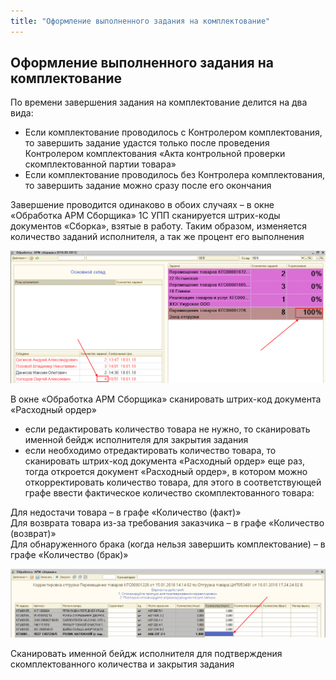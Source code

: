 ```yaml
---
title: "Оформление выполненного задания на комплектование"
---
```


## Оформление выполненного задания на комплектование

По времени завершения задания на комплектование делится на два вида:

- Если комплектование проводилось с Контролером комплектования, то завершить задание удастся только после проведения Контролером комплектования «Акта контрольной проверки скомплектованной партии товара»
- Если комплектование проводилось без Контролера комплектования, то завершить задание можно сразу после его окончания

Завершение проводится одинаково в обоих случаях – в окне «Обработка АРМ Сборщика» 1С УПП сканируется штрих-коды документов «Сборка», взятые в работу. Таким образом, изменяется количество заданий исполнителя, а так же процент его выполнения

![](notesorg/_attach/lu224723662h9_tmp_cae9640f474d3b81.png)

В окне «Обработка АРМ Сборщика» сканировать штрих-код документа «Расходный ордер»

- если редактировать количество товара не нужно, то сканировать именной бейдж исполнителя для закрытия задания
- если необходимо отредактировать количество товара, то сканировать штрих-код документа «Расходный ордер» еще раз, тогда откроется документ «Расходный ордер», в котором можно откорректировать количество товара, для этого в соответствующей графе ввести фактическое количество скомплектованного товара:

Для недостачи товара – в графе «Количество (факт)»  
Для возврата товара из-за требования заказчика – в графе «Количество (возврат)»  
Для обнаруженного брака (когда нельзя завершить комплектование) – в графе «Количество (брак)»

![](notesorg/_attach/lu224723662h9_tmp_7991c86da264d871.png)

Сканировать именной бейдж исполнителя для подтверждения скомплектованного количества и закрытия задания